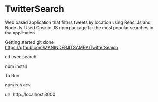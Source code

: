 # TwitterSearch
Web based application that filters tweets by location using React.Js and Node.Js. Used Cosmic.JS npm package for the most popular searches in the application.

Getting started
git clone https://github.com/MANINDERJITSAMRA/TwitterSearch

cd tweetsearch

npm install


To Run

npm run dev

url:  http://localhost:3000
